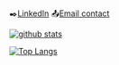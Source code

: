 
:black_nib:[LinkedIn](https://www.linkedin.com/in/omer-faruk-ozmen-412103157)
:outbox_tray:[Email contact](omerfarukozmen0@gmail.com)





[![ github stats](https://github-readme-stats.vercel.app/api?username=OmerFarukOzmenn&count_private=true&show_icons=true&theme=radical&hide_rank=false)](https://github.com/OmerFarukOzmenn/github-readme-stats)



[![Top Langs](https://github-readme-stats.vercel.app/api/top-langs/?username=OmerFarukOzmenn)](https://github.com/OmerFarukOzmenn/github-readme-stats)
